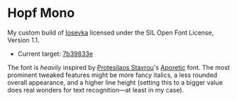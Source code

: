 # Hopf Mono

My custom build of [Iosevka](https://github.com/be5invis/Iosevka)
licensed under the SIL Open Font License, Version 1.1.

- Current target: [7b39833e](https://github.com/be5invis/Iosevka/commit/7b39833e2774d3234b92501544016617ad158588)

The font is *heavily* inspired by
[Protesilaos Stavrou](https://protesilaos.com/)'s [Aporetic](https://github.com/protesilaos/aporetic) font.
The most prominent tweaked features might be
more fancy italics,
a less rounded overall appearance,
and a higher line height
(setting this to a bigger value does real wonders for text recognition—at least in my case).
